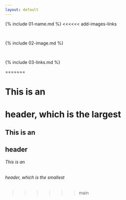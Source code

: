 ```yaml
---
layout: default
---
```


{% include 01-name.md %}
<<<<<< add-images-links

<br>

{% include 02-image.md %}

<br>

{% include 03-links.md %}

=======
# This is an <h1> header, which is the largest
## This is an <h2> header
###### This is an <h6> header, which is the smallest
>>>>>> main
